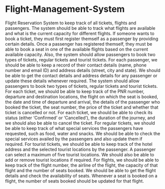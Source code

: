 # Flight-Management-System
Flight Reservation System to keep track of all tickets, flights and passengers. The system should be able to track what flights are available and what is the current capacity for different flights. If someone wants to book a ticket, they must first register themself as a passenger by providing certain details. Once a passenger has registered themself, they must be able to book a seat in one of the available flights based on the current available capacity. Also, the system should allow passengers to book two types of tickets, regular tickets and tourist tickets.  For each passenger, we should be able to keep a record of their contact details (name, phone number and email ID) and address details (street, city and state). We should be able to get the contact details and address details for any passenger or update these details whenever required.  The system should allow passengers to book two types of tickets, regular tickets and tourist tickets. For each ticket, we should be able to keep track of the PNR number, departure and destination locations, the flight on which the seat is booked, the date and time of departure and arrival, the details of the passenger who booked the ticket, the seat number, the price of the ticket and whether that ticket is cancelled or not. For each ticket, we should be able to check its status (either ‘Confirmed’ or ‘Cancelled’), the duration of the journey, and we should also be able to cancel the ticket.  For regular tickets, we should be able to keep track of what special services the passengers have requested, such as food, water and snacks. We should be able to check the special services availed by the passengers and also update them if required.  For tourist tickets, we should be able to keep track of the hotel address and the selected tourist locations by the passenger. A passenger can select a maximum of five tourist locations. We should also be able to add or remove tourist locations if required.  For flights, we should be able to keep track of the flight number, the airline of the flight, the capacity of that flight and the number of seats booked. We should be able to get the flight details and check the availability of seats. Whenever a seat is booked on a flight, the number of seats booked should be updated for that flight.
